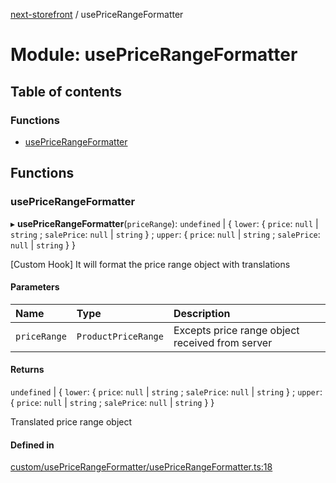 [next-storefront](../README.md) / usePriceRangeFormatter

# Module: usePriceRangeFormatter

## Table of contents

### Functions

- [usePriceRangeFormatter](usePriceRangeFormatter.md#usepricerangeformatter)

## Functions

### usePriceRangeFormatter

▸ **usePriceRangeFormatter**(`priceRange`): `undefined` \| { `lower`: { `price`: `null` \| `string` ; `salePrice`: `null` \| `string` } ; `upper`: { `price`: `null` \| `string` ; `salePrice`: `null` \| `string` } }

[Custom Hook] It will format the price range object with translations

#### Parameters

| Name         | Type                | Description                                     |
| :----------- | :------------------ | :---------------------------------------------- |
| `priceRange` | `ProductPriceRange` | Excepts price range object received from server |

#### Returns

`undefined` \| { `lower`: { `price`: `null` \| `string` ; `salePrice`: `null` \| `string` } ; `upper`: { `price`: `null` \| `string` ; `salePrice`: `null` \| `string` } }

Translated price range object

#### Defined in

[custom/usePriceRangeFormatter/usePriceRangeFormatter.ts:18](https://github.com/KiboSoftware/nextjs-storefront/blob/474c22ea/hooks/custom/usePriceRangeFormatter/usePriceRangeFormatter.ts#L18)
